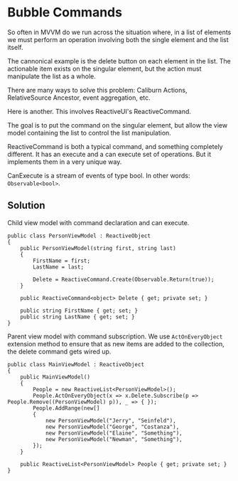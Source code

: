 Bubble Commands
===============

So often in MVVM do we run across the situation where, in a list of elements we must perform an operation involving both the single element and the list itself.

The cannonical example is the delete button on each element in the list. The actionable item exists on the singular element, but the action must manipulate the list as a whole.

There are many ways to solve this problem: Caliburn Actions, RelativeSource Ancestor, event aggregation, etc.

Here is another. This involves ReactiveUI's ReactiveCommand.

The goal is to put the command on the singular element, but allow the view model containing the list to control the list manipulation.

ReactiveCommand is both a typical command, and something completely different. It has an execute and a can execute set of operations. But it implements them in a very unique way.

CanExecute is a stream of events of type bool. In other words: `Observable<bool>`. 


Solution
--------

Child view model with command declaration and can execute.

```
public class PersonViewModel : ReactiveObject
{
    public PersonViewModel(string first, string last)
    {
        FirstName = first;
        LastName = last;

        Delete = ReactiveCommand.Create(Observable.Return(true));
    }

    public ReactiveCommand<object> Delete { get; private set; }

    public string FirstName { get; set; }
    public string LastName { get; set; }
}
```

Parent view model with command subscription. We use `ActOnEveryObject` extension method to ensure that as new items are added to the collection, the delete command gets wired up.

```
public class MainViewModel : ReactiveObject
{
    public MainViewModel()
    {
        People = new ReactiveList<PersonViewModel>();
        People.ActOnEveryObject(x => x.Delete.Subscribe(p => People.Remove((PersonViewModel) p)), _ => { });
        People.AddRange(new[]
        {
            new PersonViewModel("Jerry", "Seinfeld"),
            new PersonViewModel("George", "Costanza"),
            new PersonViewModel("Elaine", "Something"),
            new PersonViewModel("Newman", "Something"),
        });
    }

    public ReactiveList<PersonViewModel> People { get; private set; }
}
```


